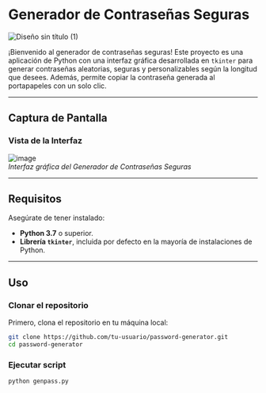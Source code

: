 # Generador de Contraseñas Seguras

![Diseño sin título (1)](https://github.com/user-attachments/assets/fc10d171-9812-4e9e-a3e1-8132d3c01fd5)

¡Bienvenido al generador de contraseñas seguras! Este proyecto es una aplicación de Python con una interfaz gráfica desarrollada en `tkinter` para generar contraseñas aleatorias, seguras y personalizables según la longitud que desees. Además, permite copiar la contraseña generada al portapapeles con un solo clic.

---

## **Captura de Pantalla**

### Vista de la Interfaz
![image](https://github.com/user-attachments/assets/1f6b9c2e-9be6-4a4f-bfb1-08d680f5b40e)  
*Interfaz gráfica del Generador de Contraseñas Seguras*

---

## **Requisitos**
Asegúrate de tener instalado:
- **Python 3.7** o superior.
- **Librería `tkinter`**, incluida por defecto en la mayoría de instalaciones de Python.

---

## **Uso**

### **Clonar el repositorio**
Primero, clona el repositorio en tu máquina local:
```bash
git clone https://github.com/tu-usuario/password-generator.git
cd password-generator
```
### **Ejecutar script**
```bash
python genpass.py
```
